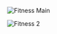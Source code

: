 ![Fitness Main](https://github.com/user-attachments/assets/c7bbb9db-ef20-4801-ad2a-42fcd34fbea4)

![Fitness 2](https://github.com/user-attachments/assets/5b262191-60e3-45c8-bc45-ec3a51578281)
